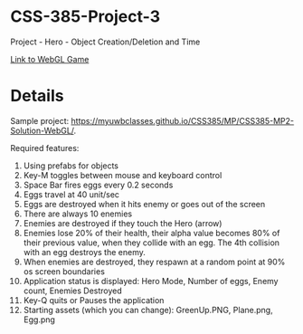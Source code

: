 # CSS-385-Project-3
Project - Hero - Object Creation/Deletion and Time

[Link to WebGL Game](https://wristbandshackles.github.io/CSS-385-Project-3/)

# Details
Sample project: https://myuwbclasses.github.io/CSS385/MP/CSS385-MP2-Solution-WebGL/.

Required features:

1. Using prefabs for objects
1. Key-M toggles between mouse and keyboard control
1. Space Bar fires eggs every 0.2 seconds
1. Eggs travel at 40 unit/sec
1. Eggs are destroyed when it hits enemy or goes out of the screen
1. There are always 10 enemies
1. Enemies are destroyed if they touch the Hero (arrow)
1. Enemies lose 20% of their health, their alpha value becomes 80% of their previous value, when they collide with an egg. The 4th collision with an egg destroys the enemy. 
1. When enemies are destroyed, they respawn at a random point at 90% os screen boundaries
1. Application status is displayed: Hero Mode, Number of eggs, Enemy count, Enemies Destroyed
1. Key-Q quits or Pauses the application
1. Starting assets (which you can change): GreenUp.PNG, Plane.png, Egg.png
